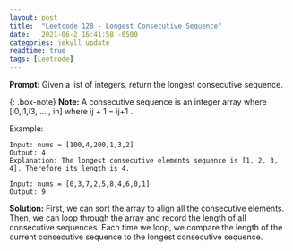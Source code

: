 ```yaml
---
layout: post
title:  "Leetcode 128 - Longest Consecutive Sequence"
date:   2021-06-2 16:41:58 -0500
categories: jekyll update
readtime: true
tags: [Leetcode]
---
```

**Prompt:** Given a list of integers, return the longest consecutive sequence.

{: .box-note}
**Note:** A consecutive sequence is an integer array where [i0,i1,i3, … , in] where ij + 1 = ij+1 . 

Example: 
~~~
Input: nums = [100,4,200,1,3,2]
Output: 4
Explanation: The longest consecutive elements sequence is [1, 2, 3, 4]. Therefore its length is 4.
~~~
~~~
Input: nums = [0,3,7,2,5,8,4,6,0,1]
Output: 9
~~~

**Solution:** First, we can sort the array to align all the consecutive elements. Then, we can loop through the array and record the length of all consecutive sequences. Each time we loop, we compare the length of the current consecutive sequence to the longest consecutive sequence. 
